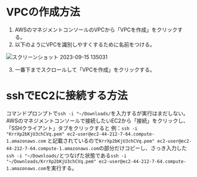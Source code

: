 # VPCの作成方法
1. AWSのマネジメントコンソールのVPCから「VPCを作成」をクリックする。
2. 以下のようにVPCを識別しやすくするために名前をつける。

![スクリーンショット 2023-09-15 135031](https://github.com/Hidetaka-Konishi/Raise_AWS_4/assets/142459457/59d1e015-a7fd-4f8b-b56d-fcf403560239)

3. 一番下までスクロールして「VPCを作成」をクリックする。
# 

# sshでEC2に接続する方法
コマンドプロンプトで```ssh -i "~/Downloads/```を入力するが実行はまだしない。AWSのマネジメントコンソールで接続したいEC2から「接続」をクリックし、「SSHクライアント」タブをクリックすると 例：```ssh -i "KrrXp2bKjU3chCVq.pem" ec2-user@ec2-44-212-7-64.compute-1.amazonaws.com``` と記載されているので```KrrXp2bKjU3chCVq.pem" ec2-user@ec2-44-212-7-64.compute-1.amazonaws.com```の部分だけコピーし、さっき入力した```ssh -i "~/Downloads/```とつなげた状態である```ssh -i "~/Downloads/KrrXp2bKjU3chCVq.pem" ec2-user@ec2-44-212-7-64.compute-1.amazonaws.com```を実行する。
